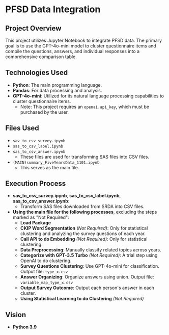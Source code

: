 # PFSD Data Integration

## Project Overview
This project utilizes Jupyter Notebook to integrate PFSD data. The primary goal is to use the GPT-4o-mini model to cluster questionnaire items and compile the questions, answers, and individual responses into a comprehensive comparison table.

## Technologies Used
- **Python**: The main programming language.
- **Pandas**: For data processing and analysis.
- **GPT-4o-mini**: Utilized for its natural language processing capabilities to cluster questionnaire items.
  - Note: This project requires an `openai.api_key`, which must be purchased by the user.

## Files Used
- `sav_to_csv_survey.ipynb`
- `sas_to_csv_label.ipynb`
- `sas_to_csv_answer.ipynb`
  - These files are used for transforming SAS files into CSV files.
- `(MAIN)summary_FiveYearsData_1101.ipynb`
  - This serves as the main file.

## Execution Process
- **sav_to_csv_survey.ipynb**, **sas_to_csv_label.ipynb**, **sas_to_csv_answer.ipynb**:
  - Transform SAS files downloaded from SRDA into CSV files.
- **Using the main file for the following processes**, excluding the steps marked as "Not Required":
  - **Load Package**
  - **CKIP Word Segmentation** *(Not Required)*: Only for statistical clustering and analyzing the survey questions of each year.
  - **Call API to do Embedding** *(Not Required)*: Only for statistical clustering.
  - **Data Preprocessing**: Manually classify related topics across years.
  - **Categorize with GPT-3.5 Turbo** *(Not Required)*: A trial step using OpenAI to do clustering.
  - **Survey Questions Clustering**: Use GPT-4o-mini for classification. Output file: `type_x.csv`
  - **Answer Organizing**: Organize answers using union. Output file: `variable_map_type_x.csv`
  - **Output Survey Outcome**: Output each person's answer in each cluster.
  - **Using Statistical Learning to do Clustering** *(Not Required)*

## Vision
- **Python 3.9**

